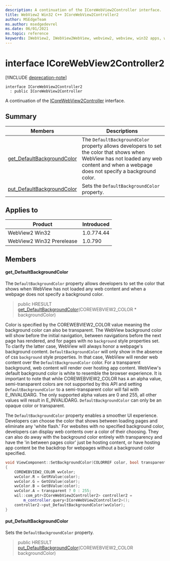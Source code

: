 ```yaml
---
description: A continuation of the ICoreWebView2Controller interface.
title: WebView2 Win32 C++ ICoreWebView2Controller2
author: MSEdgeTeam
ms.author: msedgedevrel
ms.date: 06/01/2021
ms.topic: reference
keywords: IWebView2, IWebView2WebView, webview2, webview, win32 apps, win32, edge, ICoreWebView2, ICoreWebView2Controller, browser control, edge html, ICoreWebView2Controller2
---
```


# interface ICoreWebView2Controller2

[!INCLUDE [deprecation-note](../includes/deprecation-note.md)]

```
interface ICoreWebView2Controller2
  : public ICoreWebView2Controller
```

A continuation of the [ICoreWebView2Controller](icorewebview2controller.md) interface.

## Summary

 Members                        | Descriptions
--------------------------------|---------------------------------------------
[get_DefaultBackgroundColor](#get_defaultbackgroundcolor) | The `DefaultBackgroundColor` property allows developers to set the color that shows when WebView has not loaded any web content and when a webpage does not specify a background color.
[put_DefaultBackgroundColor](#put_defaultbackgroundcolor) | Sets the `DefaultBackgroundColor` property.

## Applies to

Product                         | Introduced
--------------------------------|---------------------------------------------
WebView2 Win32            |    1.0.774.44
WebView2 Win32 Prerelease |    1.0.790

## Members

#### get_DefaultBackgroundColor

The `DefaultBackgroundColor` property allows developers to set the color that shows when WebView has not loaded any web content and when a webpage does not specify a background color.

> public HRESULT [get_DefaultBackgroundColor](#get_defaultbackgroundcolor)(COREWEBVIEW2_COLOR * backgroundColor)

Color is specified by the COREWEBVIEW2_COLOR value meaning the background color can also be transparent. The WebView background color will show before the initial navigation, between navigations before the next page has rendered, and for pages with no `background` style properties set. To clarify the latter case, WebView will always honor a webpage's background content. `DefaultBackgroundColor` will only show in the absence of css `background` style properties. In that case, WebView will render web content over the `DefaultBackgroundColor` color. For a transparent background, web content will render over hosting app content. WebView's default background color is white to resemble the browser experience. It is important to note that while COREWEBVIEW2_COLOR has `A` an alpha value, semi-transparent colors are not supported by this API and setting `DefaultBackgroundColor` to a semi-transparent color will fail with E_INVALIDARG. The only supported alpha values are 0 and 255, all other values will result in E_INVALIDARG. `DefaultBackgroundColor` can only be an opaque color or transparent.

The `DefaultBackgroundColor` property enables a smoother UI experience. Developers can choose the color that shows between loading pages and eliminate any 'white flash.' For websites with no specified background color, developers can display web contents over a color of their choosing. They can also do away with the background color entirely with transparency and have the 'in between pages color' just be hosting content, or have hosting app content be the backdrop for webpages without a background color specified.

```cpp
void ViewComponent::SetBackgroundColor(COLORREF color, bool transparent)
{
    COREWEBVIEW2_COLOR wvColor;
    wvColor.R = GetRValue(color);
    wvColor.G = GetGValue(color);
    wvColor.B = GetBValue(color);
    wvColor.A = transparent ? 0 : 255;
    wil::com_ptr<ICoreWebView2Controller2> controller2 =
        m_controller.query<ICoreWebView2Controller2>();
    controller2->put_DefaultBackgroundColor(wvColor);
}
```

#### put_DefaultBackgroundColor

Sets the `DefaultBackgroundColor` property.

> public HRESULT [put_DefaultBackgroundColor](#put_defaultbackgroundcolor)(COREWEBVIEW2_COLOR backgroundColor)

